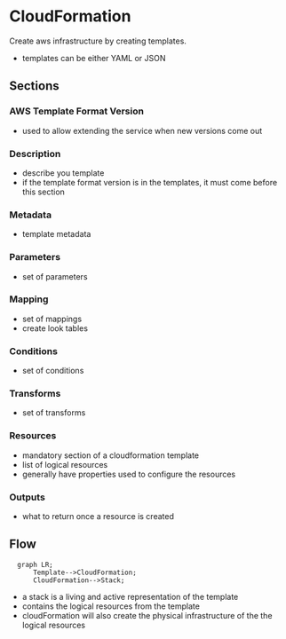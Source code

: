 # CloudFormation

Create aws infrastructure by creating templates.
- templates can be either YAML or JSON

## Sections
### AWS Template Format Version
- used to allow extending the service when new versions come out

### Description
- describe you template
- if the template format version is in the templates, it must come before this section

### Metadata
- template metadata

### Parameters
- set of parameters

### Mapping
- set of mappings
- create look tables

### Conditions
- set of conditions
  
### Transforms
- set of transforms

### Resources
- mandatory section of a cloudformation template
- list of logical resources
- generally have properties used to configure the resources

### Outputs
- what to return once a resource is created

## Flow 
```mermaid
  graph LR;
      Template-->CloudFormation;
      CloudFormation-->Stack;

```
- a stack is a living and active representation of the template
- contains the logical resources from the template
- cloudFormation will also create the physical infrastructure of the the logical resources